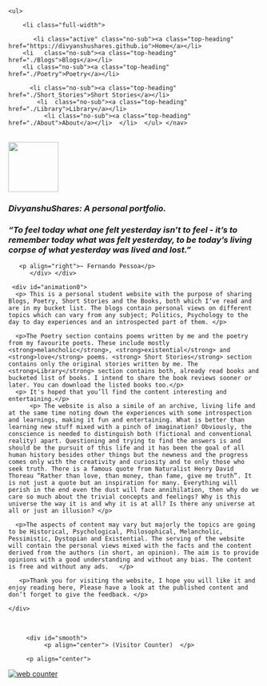 
<html lang="en">
<head>
	 <meta name="viewport" content="width=device-width, initial-scale=1.0">
 <meta charset="UTF-8">
 <link rel='alternate' type='application/rss+xml' title="Home | Divyanshu Shares" href='../index.xml'>
<link rel="stylesheet" type= "text/css" href="main.css" />
<script src="java.js" type="text/javascript"></script>
<link rel=" icon" href="/4.ICO" type="image/x-icon"/>
<link rel="shortcut icon" href="/4.ICO" type="image/x-icon"/>
<meta name="description" content="A personal website made for sharing various things such as blogs, drawings books and some personal creations.
 Read, enjoy and get an insight on the topics."/>
<meta property="og:image" content="https://i.imgur.com/9CMg5kw.png">
<link rel="apple-touch-icon" sizes="152x152" href="/apple-touch-icon-152x152-precomposed.png"/>
<link rel="apple-touch-icon" sizes="120x120" href="/apple-touch-icon-120x120-precomposed.png"/>
</head>
<title>
Home | Divyanshu Shares
</title>
<body>
<nav id="ddmenu">
<br>
    <div class="menu-icon"></div>

    <ul>

        <li class="full-width">

           <li class="active" class="no-sub"><a class="top-heading" href="https://divyanshushares.github.io">Home</a></li>
        <li   class="no-sub"><a class="top-heading" href="./Blogs">Blogs</a></li>
        <li class="no-sub"><a class="top-heading" href="./Poetry">Poetry</a></li>

          <li class="no-sub"><a class="top-heading" href="./Short_Stories">Short Stories</a></li>
            <li  class="no-sub"><a class="top-heading" href="./Library">Library</a></li>
              <li class="no-sub"><a class="top-heading" href="./About">About</a></li>  </li>  </ul> </nav>
 

<br>
     <div id="animation2">
<div style="padding-center">
	<a  href="https:divyanshushares.github.io"><img src="https://i.imgur.com/9CMg5kw.png" width="100px" border-radius="4px"></a>
<h3> <i>DivyanshuShares: A personal portfolio.</i> </h3>
</div>



<div id="smooth">
 
<h3>  <i>“To feel today what one felt yesterday isn’t to feel - it’s to remember today what was felt yesterday, to be today’s living corpse of what yesterday was lived and lost.”</i> </h3>
	  
	   <p align="right">~ Fernando Pessoa</p> 
		  </div> </div>
	   
	 <div id="animation0"> 
	  <p> This is a personal student website with the purpose of sharing Blogs, Poetry, Short Stories and the Books, both which I‘ve read and are in my bucket list. The blogs contain personal views on different topics which can vary from any subject; Politics, Psychology to the day to day experiences and an introspected part of them. </p>

	  <p>The Poetry section contains poems written by me and the poetry from my favourite poets. These include mostly <strong>melancholic</strong>, <strong>existential</strong> and <strong>love</strong> poems. <strong> Short Stories</strong> section contains only the original stories written by me. The <strong>Library</strong> section contains both, already read books and bucketed list of books. I intend to share the book reviews sooner or later. You can download the listed books too.</p>
	  <p> It's hoped that you’ll find the content interesting and entertaining.</p>
		  <p> The website is also a simile of an archive, living life and at the same time noting down the experiences with some introspection and learnings, making it fun and entertaining. What is better than learning new stuff mixed with a pinch of imagination? Obviously, the conscience is needed to distinguish both (fictional and conventional reality) apart. Questioning and trying to find the answers is and should be the pursuit of this life and it has been the goal of all human history besides other things but the newness and the progress comes only with the creativity and curiosity and to only those who seek truth. There is a famous quote from Naturalist Henry David Thoreau “Rather than love, than money, than fame, give me truth”. It is not just a quote but an inspiration for many. Everything will perish in the end even the dust will face annihilation, then why do we care so much about the trivial concepts and feelings? Why is this universe the way it is and why it is at all? Is there any universe at all or just an illusion? </p>
		  
   	  <p>The aspects of content may vary but majorly the topics are going to be Historical, Psychological, Philosophical, Melancholic, Pessimistic, Dystopian and Existential. The serving of the website will contain the personal views mixed with the facts and the content derived from the authors (in short, an opinion). The aim is to provide opinions with a good understanding and without any bias. The content is free and without any ads.   </p>
			
	   <p>Thank you for visiting the website, I hope you will like it and enjoy reading here, Please have a look at the published content and don’t forget to give the feedback. </p>  

    </div>




<br>






		
              
                
 
  
         <div id="smooth">
			  <p align="center"> (Visitor Counter)  </p>
			 
		 <p align="center">	 
<a href="https://www.hitwebcounter.com" target="_blank">
<img src="https://hitwebcounter.com/counter/counter.php?page=8021325&style=0010&nbdigits=5&type=ip&initCount=0" title="Free Counter" Alt="web counter"   border="0" /></a>  </p>
         </div>
      <br>
